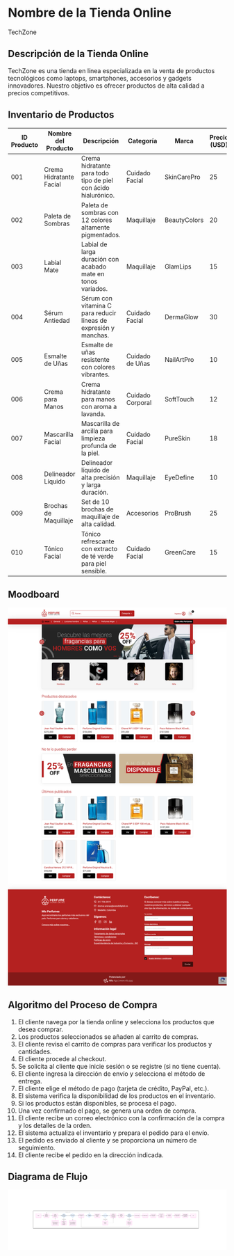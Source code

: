 # Nombre de la Tienda Online
TechZone

## Descripción de la Tienda Online
TechZone es una tienda en línea especializada en la venta de productos tecnológicos como laptops, smartphones, accesorios y gadgets innovadores. Nuestro objetivo es ofrecer productos de alta calidad a precios competitivos.

## Inventario de Productos

| ID Producto | Nombre del Producto       | Descripción                                     | Categoría          | Marca          | Precio (USD) | Stock Disponible |
|-------------|---------------------------|-------------------------------------------------|--------------------|----------------|--------------|------------------|
| 001         | Crema Hidratante Facial   | Crema hidratante para todo tipo de piel con ácido hialurónico. | Cuidado Facial    | SkinCarePro    | 25           | 50               |
| 002         | Paleta de Sombras         | Paleta de sombras con 12 colores altamente pigmentados. | Maquillaje         | BeautyColors   | 20           | 30               |
| 003         | Labial Mate               | Labial de larga duración con acabado mate en tonos variados. | Maquillaje         | GlamLips       | 15           | 100              |
| 004         | Sérum Antiedad            | Sérum con vitamina C para reducir líneas de expresión y manchas. | Cuidado Facial    | DermaGlow      | 30           | 40               |
| 005         | Esmalte de Uñas           | Esmalte de uñas resistente con colores vibrantes. | Cuidado de Uñas    | NailArtPro     | 10           | 200              |
| 006         | Crema para Manos          | Crema hidratante para manos con aroma a lavanda. | Cuidado Corporal   | SoftTouch      | 12           | 60               |
| 007         | Mascarilla Facial         | Mascarilla de arcilla para limpieza profunda de la piel. | Cuidado Facial    | PureSkin       | 18           | 80               |
| 008         | Delineador Líquido        | Delineador líquido de alta precisión y larga duración. | Maquillaje         | EyeDefine      | 10           | 150              |
| 009         | Brochas de Maquillaje     | Set de 10 brochas de maquillaje de alta calidad. | Accesorios         | ProBrush       | 25           | 40               |
| 010         | Tónico Facial             | Tónico refrescante con extracto de té verde para piel sensible. | Cuidado Facial    | GreenCare      | 15           | 70               |

## Moodboard
![Moodboard](/docs/Practica-10/IMG/tIENDAONLINE.png)

## Algoritmo del Proceso de Compra

1. El cliente navega por la tienda online y selecciona los productos que desea comprar.
2. Los productos seleccionados se añaden al carrito de compras.
3. El cliente revisa el carrito de compras para verificar los productos y cantidades.
4. El cliente procede al checkout.
5. Se solicita al cliente que inicie sesión o se registre (si no tiene cuenta).
6. El cliente ingresa la dirección de envío y selecciona el método de entrega.
7. El cliente elige el método de pago (tarjeta de crédito, PayPal, etc.).
8. El sistema verifica la disponibilidad de los productos en el inventario.
9. Si los productos están disponibles, se procesa el pago.
10. Una vez confirmado el pago, se genera una orden de compra.
11. El cliente recibe un correo electrónico con la confirmación de la compra y los detalles de la orden.
12. El sistema actualiza el inventario y prepara el pedido para el envío.
13. El pedido es enviado al cliente y se proporciona un número de seguimiento.
14. El cliente recibe el pedido en la dirección indicada.

## Diagrama de Flujo

![Diagrama](/docs/Practica-10/IMG/_Diagrama%20de%20flujo.png)